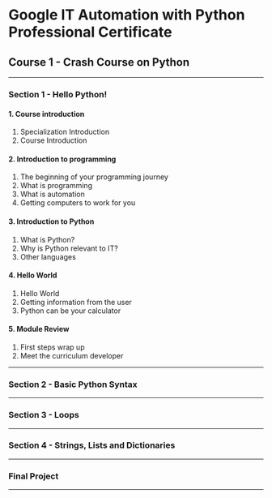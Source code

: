 # Google IT Automation with Python Professional Certificate
## Course 1 - Crash Course on Python 

---

### Section 1 - Hello Python!

#### 1. Course introduction
01. Specialization Introduction
02. Course Introduction 

#### 2. Introduction to programming
01. The beginning of your programming journey
02. What is programming
03. What is automation
04. Getting computers to work for you

#### 3. Introduction to Python 
01. What is Python?
02. Why is Python relevant to IT?
03. Other languages

#### 4. Hello World 
01. Hello World
02. Getting information from the user
03. Python can be your calculator

#### 5. Module Review
01. First steps wrap up
02. Meet the curriculum developer

---

### Section 2 - Basic Python Syntax


---

### Section 3 - Loops 


---

### Section 4 - Strings, Lists and Dictionaries


---

### Final Project

---
